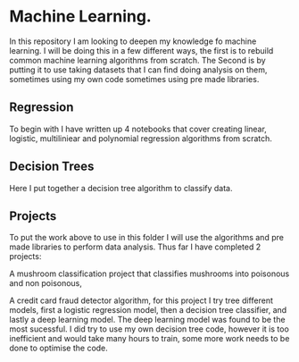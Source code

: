 # Machine Learning.

In this repository I am looking to deepen my knowledge fo machine learning. I will be doing this in a few different ways, the first is to rebuild common machine learning algorithms from scratch. The Second is by putting it to use taking datasets that I can find doing analysis on them, sometimes using my own code sometimes using pre made libraries.

## Regression
To begin with I have written up 4 notebooks that cover creating linear, logistic, multiliniear and polynomial regression algorithms from scratch.

## Decision Trees 
Here I put together a decision tree algorithm to classify data.

## Projects

To put the work above to use in this folder I will use the algorithms and pre made libraries to perform data analysis. Thus far I have completed 2 projects:

A mushroom classification project that classifies mushrooms into poisonous and non poisonous,

A credit card fraud detector algorithm, for this project I try tree different models, first a logistic regression model, then a decision tree classifier, and lastly a deep learning model. The deep learning model was found to be the most sucessful. I did try to use my own decision tree code, however it is too inefficient and would take many hours to train, some more work needs to be done to optimise the code. 

